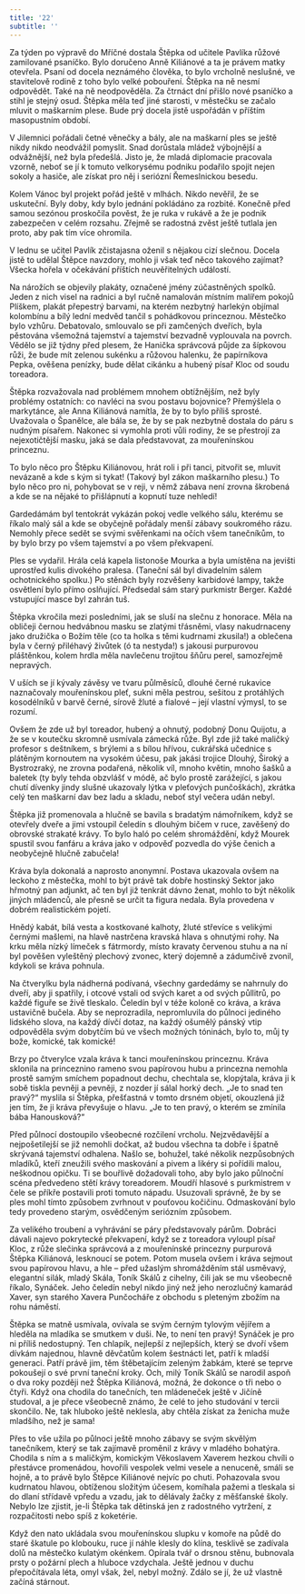 ```yaml
---
title: '22'
subtitle: ''
---
```


Za týden po výpravě do Mříčné dostala Štěpka od učitele Pavlíka růžové zamilované psaníčko. Bylo doručeno Anně Kiliánové a ta je právem matky otevřela. Psaní od docela neznámého člověka, to bylo vrcholně neslušné, ve stavitelově rodině z toho bylo velké pobouření. Štěpka na ně nesmí odpovědět. Také na ně neodpověděla. Za čtrnáct dní přišlo nové psaníčko a stihl je stejný osud. Štěpka měla teď jiné starosti, v městečku se začalo mluvit o maškarním plese. Bude prý docela jistě uspořádán v příštím masopustním období.

V Jilemnici pořádali četné věnečky a bály, ale na maškarní ples se ještě nikdy nikdo neodvážil pomyslit. Snad dorůstala mládež výbojnější a odvážnější, než byla předešlá. Jisto je, že mladá diplomacie pracovala vzorně, neboť se jí k tomuto velkorysému podniku podařilo spojit nejen sokoly a hasiče, ale získat pro něj i seriózní Řemeslnickou besedu.

Kolem Vánoc byl projekt pořád ještě v mlhách. Nikdo nevěřil, že se uskuteční. Byly doby, kdy bylo jednání pokládáno za rozbité. Konečně před samou sezónou proskočila pověst, že je ruka v rukávě a že je podnik zabezpečen v celém rozsahu. Zřejmě se radostná zvěst ještě tutlala jen proto, aby pak tím více ohromila.

V lednu se učitel Pavlík zčistajasna oženil s nějakou cizí slečnou. Docela jistě to udělal Štěpce navzdory, mohlo ji však teď něco takového zajímat? Všecka hořela v očekávání příštích neuvěřitelných událostí.

Na nárožích se objevily plakáty, označené jmény zúčastněných spolků. Jeden z nich visel na radnici a byl ručně namalován místním malířem pokojů Plíškem, plakát přepestrý barvami, na kterém nezbytný harlekýn objímal kolombínu a bílý lední medvěd tančil s pohádkovou princeznou. Městečko bylo vzhůru. Debatovalo, smlouvalo se při zamčených dveřích, byla pěstována všemožná tajemství a tajemství bezvadně vyplouvala na povrch. Vědělo se již týdny před plesem, že Hanička správcová půjde za šípkovou růži, že bude mít zelenou sukénku a růžovou halenku, že papírníkova Pepka, ověšena penízky, bude dělat cikánku a hubený písař Kloc od soudu toreadora.

Štěpka rozvažovala nad problémem mnohem obtížnějším, než byly problémy ostatních: co navléci na svou postavu bojovnice? Přemýšlela o markytánce, ale Anna Kiliánová namítla, že by to bylo příliš sprosté. Uvažovala o Španělce, ale bála se, že by se pak nezbytně dostala do páru s nudným písařem. Nakonec si vymohla proti vůli rodiny, že se přestrojí za nejexotičtější masku, jaká se dala představovat, za mouřenínskou princeznu.

To bylo něco pro Štěpku Kiliánovou, hrát roli i při tanci, pitvořit se, mluvit nevázaně a kde s kým si tykat! (Takový byl zákon maškarního plesu.) To bylo něco pro ni, pohybovat se v reji, v němž zábava není zrovna škrobená a kde se na nějaké to přišlápnutí a kopnutí tuze nehledí!

Gardedámám byl tentokrát vykázán pokoj vedle velkého sálu, kterému se říkalo malý sál a kde se obyčejně pořádaly menší zábavy soukromého rázu. Nemohly přece sedět se svými svěřenkami na očích všem tanečníkům, to by bylo brzy po všem tajemství a po všem překvapení.

Ples se vydařil. Hrála celá kapela listonoše Mourka a byla umístěna na jevišti uprostřed kulis divokého pralesa. (Taneční sál byl divadelním sálem ochotnického spolku.) Po stěnách byly rozvěšeny karbidové lampy, takže osvětlení bylo přímo oslňující. Předsedal sám starý purkmistr Berger. Každé vstupující masce byl zahrán tuš.

Štěpka vkročila mezi posledními, jak se sluší na slečnu z honorace. Měla na obličeji černou hedvábnou masku se zlatými třásněmi, vlasy nakudrnaceny jako družička o Božím těle (co ta holka s těmi kudrnami zkusila!) a oblečena byla v černý přiléhavý živůtek (ó ta nestyda!) s jakousi purpurovou pláštěnkou, kolem hrdla měla navlečenu trojitou šňůru perel, samozřejmě nepravých.

V uších se jí kývaly závěsy ve tvaru půlměsíců, dlouhé černé rukavice naznačovaly mouřenínskou pleť, sukni měla pestrou, sešitou z protáhlých kosodélníků v barvě černé, sírově žluté a fialové – její vlastní výmysl, to se rozumí.

Ovšem že zde už byl toreador, hubený a ohnutý, podobný Donu Quijotu, a že se v koutečku skromně usmívala zámecká růže. Byl zde již také maličký profesor s deštníkem, s brýlemi a s bílou hřívou, cukrářská učednice s plátěným kornoutem na vysokém účesu, pak jakási trojice Dlouhý, Široký a Bystrozraký, ne zrovna podařená, několik víl, mnoho květin, mnoho šašků a baletek (ty byly tehda obzvlášť v módě, ač bylo prostě zarážející, s jakou chutí dívenky jindy slušné ukazovaly lýtka v pleťových punčoškách), zkrátka celý ten maškarní dav bez ladu a skladu, neboť styl večera udán nebyl.

Štěpka již promenovala a hlučně se bavila s bradatým námořníkem, když se otevřely dveře a jimi vstoupil čeledín s dlouhým bičem v ruce, zavěšený do obrovské strakaté krávy. To bylo haló po celém shromáždění, když Mourek spustil svou fanfáru a kráva jako v odpověď pozvedla do výše čenich a neobyčejně hlučně zabučela!

Kráva byla dokonalá a naprosto anonymní. Postava ukazovala ovšem na leckoho z městečka, mohl to být právě tak dobře hostinský Sektor jako hřmotný pan adjunkt, ač ten byl již tenkrát dávno ženat, mohlo to být několik jiných mládenců, ale přesně se určit ta figura nedala. Byla provedena v dobrém realistickém pojetí.

Hnědý kabát, bílá vesta a kostkované kalhoty, žluté střevíce s velikými černými mašlemi, na hlavě nastrčena kravská hlava s ohnutými rohy. Na krku měla nízký límeček s fátrmordy, místo kravaty červenou stuhu a na ní byl pověšen vyleštěný plechový zvonec, který dojemně a zádumčivě zvonil, kdykoli se kráva pohnula.

Na čtverylku byla nádherná podívaná, všechny gardedámy se nahrnuly do dveří, aby ji spatřily, i otcové vstali od svých karet a od svých půllitrů, po každé figuře se živě tleskalo. Čeledín byl v téže koloně co kráva, a kráva ustavičně bučela. Aby se neprozradila, nepromluvila do půlnoci jediného lidského slova, na každý dívčí dotaz, na každý ošumělý pánský vtip odpověděla svým dobytčím bú ve všech možných tóninách, bylo to, můj ty bože, komické, tak komické!

Brzy po čtverylce vzala kráva k tanci mouřenínskou princeznu. Kráva sklonila na princeznino rameno svou papírovou hubu a princezna nemohla prostě samým smíchem popadnout dechu, chechtala se, klopýtala, kráva ji k sobě tiskla pevněji a pevněji, z nozder jí sálal horký dech. „Je to snad ten pravý?“ myslila si Štěpka, přešťastná v tomto drsném objetí, okouzlená již jen tím, že ji kráva převyšuje o hlavu. „Je to ten pravý, o kterém se zmínila bába Hanousková?“

Před půlnocí dostoupilo všeobecné rozčilení vrcholu. Nejzvědavější a nejpošetilejší se již nemohli dočkat, až budou všechna ta dobře i špatně skrývaná tajemství odhalena. Našlo se, bohužel, také několik nezpůsobných mladíků, kteří zneužili svého maskování a pivem a likéry si pořídili malou, neškodnou opičku. Ti se bouřlivě dožadovali toho, aby bylo jako půlnoční scéna předvedeno stětí krávy toreadorem. Moudří hlasové s purkmistrem v čele se příkře postavili proti tomuto nápadu. Usuzovali správně, že by se ples mohl tímto způsobem zvrhnout v pouťovou kočičinu. Odmaskování bylo tedy provedeno starým, osvědčeným seriózním způsobem.

Za velikého troubení a vyhrávání se páry představovaly párům. Dobráci dávali najevo pokrytecké překvapení, když se z toreadora vyloupl písař Kloc, z růže slečinka správcová a z mouřenínské princezny purpurová Štěpka Kiliánová, lesknoucí se potem. Potom musela ovšem i kráva sejmout svou papírovou hlavu, a hle – před užaslým shromážděním stál usměvavý, elegantní silák, mladý Skála, Toník Skálů z cihelny, čili jak se mu všeobecně říkalo, Synáček. Jeho čeledín nebyl nikdo jiný než jeho nerozlučný kamarád Xaver, syn starého Xavera Punčocháře z obchodu s pleteným zbožím na rohu náměstí.

Štěpka se matně usmívala, ovívala se svým černým tylovým vějířem a hleděla na mladíka se smutkem v duši. Ne, to není ten pravý! Synáček je pro ni příliš nedostupný. Ten chlapík, nejlepší z nejlepších, který se dvoří všem dívkám najednou, hlavně děvčatům kolem šestnácti let, patří k mladší generaci. Patří právě jim, těm štěbetajícím zeleným žabkám, které se teprve pokoušejí o své první taneční kroky. Och, milý Toník Skálů se narodil aspoň o dva roky později než Štěpka Kiliánová, možná, že dokonce o tři nebo o čtyři. Když ona chodila do tanečních, ten mládeneček ještě v Jičíně studoval, a je přece všeobecně známo, že celé to jeho studování v tercii skončilo. Ne, tak hluboko ještě neklesla, aby chtěla získat za ženicha muže mladšího, než je sama!

Přes to vše užila po půlnoci ještě mnoho zábavy se svým skvělým tanečníkem, který se tak zajímavě proměnil z krávy v mladého bohatýra. Chodila s ním a s maličkým, komickým Věkoslavem Xaverem hezkou chvíli o přestávce promenádou, hovořili vespolek velmi vesele a nenuceně, smáli se hojně, a to právě bylo Štěpce Kiliánové nejvíc po chuti. Pohazovala svou kudrnatou hlavou, obtíženou složitým účesem, komíhala pažemi a tleskala si do dlaní střídavě vpředu a vzadu, jak to dělávaly žačky z měšťanské školy. Nebylo lze zjistit, je-li Štěpka tak dětinská jen z radostného vytržení, z rozpačitosti nebo spíš z koketérie.

Když den nato ukládala svou mouřenínskou slupku v komoře na půdě do staré škatule po klobouku, ruce jí náhle klesly do klína, tesklivě se zadívala dolů na městečko kulatým okénkem. Opírala tvář o drsnou stěnu, bubnovala prsty o požární plech a hluboce vzdychala. Ještě jednou v duchu přepočítávala léta, omyl však, žel, nebyl možný. Zdálo se jí, že už vlastně začíná stárnout.
